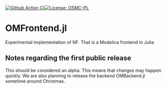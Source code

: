 [![Github Action CI](https://github.com/JKRT/OMFrontend.jl/workflows/CI/badge.svg)](https://github.com/JKRT/OMFrontend.jl/actions)[![License: OSMC-PL](https://img.shields.io/badge/license-OSMC--PL-lightgrey.svg)](OSMC-License.txt)
# OMFrontend.jl 
Experimental implementation of NF. That is a Modelica frontend in Julia

## Notes regarding the first public release 
This should be considered an alpha. This means that changes may happen quickly.
We are also planning to release the backend OMBackend.jl sometime around Christmas. 
